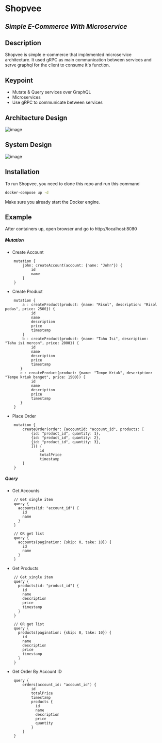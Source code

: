 # Shopvee
## _Simple E-Commerce With Microservice_


## Description
Shopvee is simple e-commerce that implemented microservice architecture. It used gRPC as main communication between services and serve graphql for the client to consume it's function.

## Keypoint

- Mutate & Query services over GraphQL
- Microservices
- Use gRPC to communicate between services

## Architecture Design

![image](https://user-images.githubusercontent.com/19152005/161570629-8e2ac565-0205-4d78-93a0-658885f0f76c.png)


## System Design

![image](https://user-images.githubusercontent.com/19152005/161570681-25213180-23c1-4745-bd0a-a850d26fb35c.png)

## Installation

To run Shopvee, you need to clone this repo and run this command

```sh
docker-compose up -d
```

Make sure you already start the Docker engine.

## Example

After containers up, open browser and go to http://localhost:8080

##### Mutation

- Create Account

```
    mutation {
        john: createAccount(account: {name: "John"}) {
            id
            name
        }
    }
```
- Create Product

```
    mutation {
        a : createProduct(product: {name: "Risol", description: "Risol pedas", price: 2500}) {
            id
            name
            description
            price
            timestamp
        }
        b : createProduct(product: {name: "Tahu Isi", description: "Tahu isi mercon", price: 2000}) {
            id
            name
            description
            price
            timestamp
       }
       c : createProduct(product: {name: "Tempe Kriuk", description: "Tempe kriuk banget", price: 1500}) {
            id
            name
            description
            price
            timestamp
       }
    }
```    
    
- Place Order

```
    mutation {
        createOrder(order: {accountId: "account_id", products: [
            {id: "product_id", quantity: 1},
            {id: "product_id", quantity: 2},
            {id: "product_id", quantity: 3},
            ]}) {
                id
                totalPrice
                timestamp
        }
    }
```    
    
    
##### Query

- Get Accounts

```
    // Get single item
    query {
      accounts(id: "account_id") {
        id
        name
      }
    }
    
    // OR get list
    query {
      accounts(pagination: {skip: 0, take: 10}) {
        id
        name
      }
    }
```    
    
- Get Products

```
    // Get single item
    query {
      products(id: "product_id") {
        id
        name
        description
        price
        timestamp
      }
    }
    
    // OR get list
    query {
      products(pagination: {skip: 0, take: 10}) {
        id
        name
        description
        price
        timestamp
      }
    }
```    
- Get Order By Account ID

```
    query {
        orders(account_id: "account_id") {
            id
            totalPrice
            timestamp
            products {
              id
              name
              description
              price
              quantity
            }
        }
    }
```
